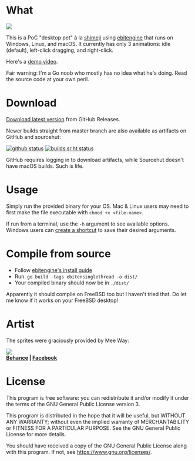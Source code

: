 # What

![](https://user-images.githubusercontent.com/1446315/177188223-ad9759c9-4ef4-44e0-84d8-03cfd46129b8.png)

This is a PoC "desktop pet" à la [shimeji][1] using [ebitengine][2] that runs
on Windows, Linux, and macOS. It currently has only 3 animations: idle
(default), left-click dragging, and right-click.

Here's a [demo video](https://user-images.githubusercontent.com/1446315/176439983-091dec3d-bc36-4ae3-8b78-2a2a7f11e90d.mp4).

Fair warning: I'm a Go noob who mostly has no idea what he's doing.
Read the source code at your own peril.

# Download

[Download latest version][5] from GitHub Releases.

Newer builds straight from master branch are also available as artifacts on
GitHub and sourcehut:

[![github status](https://github.com/nhanb/shark/actions/workflows/main.yml/badge.svg)][gh]
[![builds.sr.ht status](https://builds.sr.ht/~nhanb/shark/commits/master.svg)][srht]

GitHub requires logging in to download artifacts, while Sourcehut doesn't have
macOS builds. Such is life.

# Usage

Simply run the provided binary for your OS. Mac & Linux users may need to first
make the file executable with `chmod +x <file-name>`.

If run from a terminal, use the `-h` argument to see available options.
Windows users can [create a shortcut][7] to save their desired arguments.

# Compile from source

- Follow [ebitengine's install guide][6]
- Run: `go build -tags ebitensinglethread -o dist/`
- Your compiled binary should now be in `./dist/`

Apparently it should compile on FreeBSD too but I haven't tried that.
Do let me know if it works on your FreeBSD desktop!

# Artist

The sprites were graciously provided by Mee Way:

![](https://user-images.githubusercontent.com/1446315/176449384-7a06250d-7dfe-4371-b998-707ddbda66b1.jpg)  
**[Behance][3] | [Facebook][4]**

# License

This program is free software: you can redistribute it and/or modify it under
the terms of the GNU General Public License version 3.

This program is distributed in the hope that it will be useful, but WITHOUT ANY
WARRANTY; without even the implied warranty of MERCHANTABILITY or FITNESS FOR A
PARTICULAR PURPOSE. See the GNU General Public License for more details.

You should have received a copy of the GNU General Public License along with
this program. If not, see <https://www.gnu.org/licenses/>.

[1]: https://shimejis.xyz/
[2]: https://ebiten.org/
[3]: https://www.behance.net/meeway/projects
[4]: https://www.facebook.com/meexway
[5]: https://github.com/nhanb/shark/releases/latest
[6]: https://ebiten.org/documents/install.html
[7]: https://superuser.com/questions/29569/how-to-add-command-line-options-to-shortcut

[srht]: https://builds.sr.ht/~nhanb/shark/commits/master
[gh]: https://github.com/nhanb/shark/actions/workflows/main.yml
